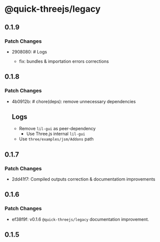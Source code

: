 # @quick-threejs/legacy

## 0.1.9

### Patch Changes

- 2908080: # Logs

  - fix: bundles & importation errors corrections

## 0.1.8

### Patch Changes

- 4b0912b: # chore(deps): remove unnecessary dependencies

  ## Logs

  - Remove `lil-gui` as peer-dependency
    - Use Three.js internal `lil-gui`
  - Use `three/examples/jsm/Addons` path

## 0.1.7

### Patch Changes

- 2dd41f7: Compiled outputs correction & documentatiom improvements

## 0.1.6

### Patch Changes

- ef38f9f: v0.1.6 `@quick-threejs/legacy` documentation improvement.

## 0.1.5
